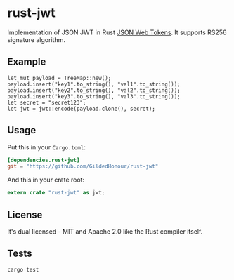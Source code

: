 rust-jwt
================================================

Implementation of JSON JWT in Rust [JSON Web Tokens](http://jwt.io). It supports RS256 signature algorithm.


## Example

```
let mut payload = TreeMap::new();
payload.insert("key1".to_string(), "val1".to_string());
payload.insert("key2".to_string(), "val2".to_string());
payload.insert("key3".to_string(), "val3".to_string());
let secret = "secret123";
let jwt = jwt::encode(payload.clone(), secret);
```

## Usage

Put this in your `Cargo.toml`:

```toml
[dependencies.rust-jwt]
git = "https://github.com/GildedHonour/rust-jwt"
```

And this in your crate root:

```rust
extern crate "rust-jwt" as jwt;
```

## License

It's dual licensed - MIT and Apache 2.0 like the Rust compiler itself.

## Tests

```shell
cargo test
```

